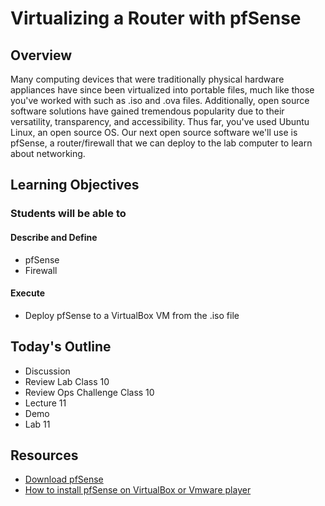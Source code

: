# Virtualizing a Router with pfSense

## Overview

Many computing devices that were traditionally physical hardware appliances have since been virtualized into portable files, much like those you've worked with such as .iso and .ova files. Additionally, open source software solutions have gained tremendous popularity due to their versatility, transparency, and accessibility. Thus far, you've used Ubuntu Linux, an open source OS. Our next open source software we'll use is pfSense, a router/firewall that we can deploy to the lab computer to learn about networking.

## Learning Objectives

### Students will be able to

#### Describe and Define

- pfSense
- Firewall

#### Execute

- Deploy pfSense to a VirtualBox VM from the .iso file

## Today's Outline

- Discussion
- Review Lab Class 10
- Review Ops Challenge Class 10
- Lecture 11 
- Demo 
- Lab 11

## Resources

- [Download pfSense](https://www.pfsense.org/download/)
- [How to install pfSense on VirtualBox or Vmware player](https://www.how2shout.com/how-to/install-pfsense-VirtualBox-linux-vmware-player.html)
